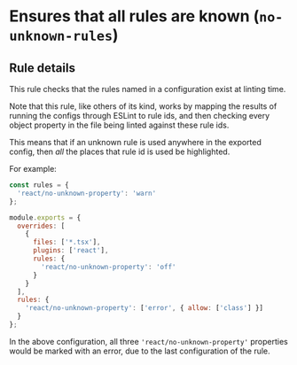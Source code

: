 # Ensures that all rules are known (`no-unknown-rules`)

## Rule details

This rule checks that the rules named in a configuration exist at linting time.

Note that this rule, like others of its kind, works by mapping the results of
running the configs through ESLint to rule ids, and then checking every object
property in the file being linted against these rule ids.

This means that if an unknown rule is used anywhere in the exported config, then
_all_ the places that rule id is used be highlighted.

For example:

```js
const rules = {
  'react/no-unknown-property': 'warn'
};

module.exports = {
  overrides: [
    {
      files: ['*.tsx'],
      plugins: ['react'],
      rules: {
        'react/no-unknown-property': 'off'
      }
    }
  ],
  rules: {
    'react/no-unknown-property': ['error', { allow: ['class'] }]
  }
};
```

In the above configuration, all three `'react/no-unknown-property'` properties
would be marked with an error, due to the last configuration of the rule.
